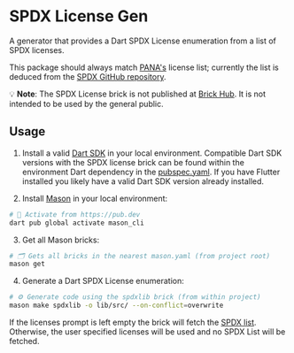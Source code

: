 # SPDX License Gen

A generator that provides a Dart SPDX License enumeration from a list of SPDX licenses.

This package should always match [PANA's](https://github.com/dart-lang/pana/blob/master/third_party/spdx/update_licenses.dart) license list; currently the list is deduced from the [SPDX GitHub repository](https://github.com/spdx/license-list-data/tree/main/json/details).

💡 **Note**: The SPDX License brick is not published at [Brick Hub](brickhub.dev). It is not intended to be used by the general public.

## Usage

1. Install a valid [Dart SDK](https://dart.dev/get-dart) in your local environment. Compatible Dart SDK versions with the SPDX license brick can be found within the environment Dart dependency in the [pubspec.yaml](./hooks/pubspec.yaml). If you have Flutter installed you likely have a valid Dart SDK version already installed.

2. Install [Mason](https://github.com/felangel/mason/tree/master/packages/mason_cli#installation) in your local environment:

```sh
# 🎯 Activate from https://pub.dev
dart pub global activate mason_cli
```

3. Get all Mason bricks:

```sh
# 🗂 Gets all bricks in the nearest mason.yaml (from project root)
mason get
```

4. Generate a Dart SPDX License enumeration:

```sh
# ⚙️ Generate code using the spdxlib brick (from within project)
mason make spdxlib -o lib/src/ --on-conflict=overwrite
```

If the licenses prompt is left empty the brick will fetch the [SPDX list](https://github.com/spdx/license-list-data/tree/main/json/details). Otherwise, the user specified licenses will be used and no SPDX List will be fetched.
